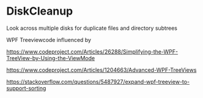 # DiskCleanup
Look across multiple disks for duplicate files and directory subtrees

WPF Treeviewcode influenced by

https://www.codeproject.com/Articles/26288/Simplifying-the-WPF-TreeView-by-Using-the-ViewMode

https://www.codeproject.com/Articles/1204663/Advanced-WPF-TreeViews

https://stackoverflow.com/questions/5487927/expand-wpf-treeview-to-support-sorting


